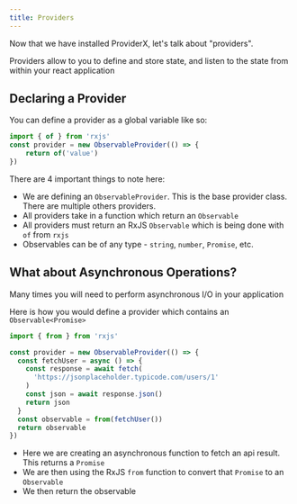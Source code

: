 ```yaml
---
title: Providers
---
```


Now that we have installed ProviderX, let's talk about "providers".

Providers allow to you to define and store state, and listen to the state from within your react application

## Declaring a Provider
You can define a provider as a global variable like so:

```typescript
import { of } from 'rxjs'
const provider = new ObservableProvider(() => {
    return of('value')
})
```

There are 4 important things to note here:
- We are defining an `ObservableProvider`. This is the base provider class. There are multiple others providers.
- All providers take in a function which return an `Observable`
- All providers must return an RxJS `Observable` which is being done with `of` from `rxjs`
- Observables can be of any type - `string`, `number`, `Promise`, etc.

## What about Asynchronous Operations?
Many times you will need to perform asynchronous I/O in your application

Here is how you would define a provider which contains an `Observable<Promise>`
```typescript
import { from } from 'rxjs'

const provider = new ObservableProvider(() => {
  const fetchUser = async () => {
    const response = await fetch(
      'https://jsonplaceholder.typicode.com/users/1'
    )
    const json = await response.json()
    return json
  }
  const observable = from(fetchUser())
  return observable
})
```
- Here we are creating an asynchronous function to fetch an api result. This returns a `Promise`
- We are then using the RxJS `from` function to convert that `Promise` to an `Observable`
- We then return the observable
